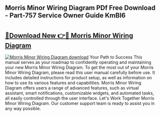 ## Morris Minor Wiring Diagram PDf Free Download - Part-757 Service Owner Guide KmBI6

# <h2><a href="http://dfmiuy.blite.top/?on=Morris+Minor+Wiring+Diagram">🔗Download New 👉🔴 Morris Minor Wiring Diagram</a></h2>

[![Morris Minor Wiring Diagram download](https://i.imgur.com/lujVjoI.png)](http://dfmiuy.blite.top/?on=Morris+Minor+Wiring+Diagram)
Your Path to Success This manual serves as your roadmap to confidently operating and maintaining your new Morris Minor Wiring Diagram. To get the most out of your Morris Minor Wiring Diagram, please read this user manual carefully before use. It includes detailed instructions for product setup, as well as information on how to use its various features and capabilities. Morris Minor Wiring Diagram offers users a range of advanced features, such as virtual assistant, smart notifications, customizable widgets, and automated tasks, all easily controlled through the user interface. Let's Work Together Morris Minor Wiring Diagram. Our customer support team is ready to assist you in any way possible.

